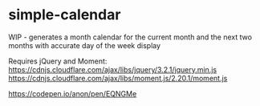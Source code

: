 # simple-calendar
WIP -  generates a month calendar for the current month and the next two months with accurate day of the week display

Requires jQuery and Moment:
https://cdnjs.cloudflare.com/ajax/libs/jquery/3.2.1/jquery.min.js
https://cdnjs.cloudflare.com/ajax/libs/moment.js/2.20.1/moment.js

https://codepen.io/anon/pen/EQNGMe
